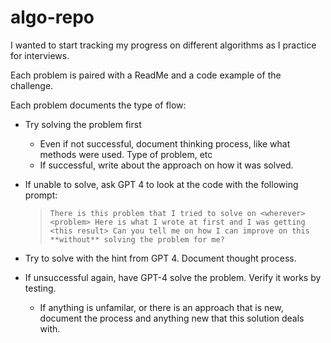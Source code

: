 # algo-repo
I wanted to start tracking my progress on different algorithms as I practice for interviews.

Each problem is paired with a ReadMe and a code example of the challenge. 

Each problem documents the type of flow:

- Try solving the problem first
     - Even if not successful, document thinking process, like what methods were used. Type of problem, etc
     - If successful, write about the approach on how it was solved. 

- If unable to solve, ask GPT 4 to look at the code with the following prompt:
     > `There is this problem that I tried to solve on <wherever> <problem>
Here is what I wrote at first and I was getting <this result>
Can you tell me on how I can improve on this **without** solving the problem for me?`

- Try to solve with the hint from GPT 4. Document thought process.
- If unsuccessful again, have GPT-4 solve the problem. Verify it works by testing. 
     - If anything is unfamilar, or there is an approach that is new, document the process and anything new that this solution deals with.
